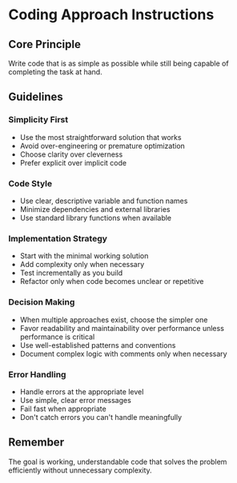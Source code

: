 # Coding Approach Instructions

## Core Principle
Write code that is as simple as possible while still being capable of completing the task at hand.

## Guidelines

### Simplicity First
- Use the most straightforward solution that works
- Avoid over-engineering or premature optimization
- Choose clarity over cleverness
- Prefer explicit over implicit code

### Code Style
- Use clear, descriptive variable and function names
- Minimize dependencies and external libraries
- Use standard library functions when available

### Implementation Strategy
- Start with the minimal working solution
- Add complexity only when necessary
- Test incrementally as you build
- Refactor only when code becomes unclear or repetitive

### Decision Making
- When multiple approaches exist, choose the simpler one
- Favor readability and maintainability over performance unless performance is critical
- Use well-established patterns and conventions
- Document complex logic with comments only when necessary

### Error Handling
- Handle errors at the appropriate level
- Use simple, clear error messages
- Fail fast when appropriate
- Don't catch errors you can't handle meaningfully

## Remember
The goal is working, understandable code that solves the problem efficiently without unnecessary complexity.